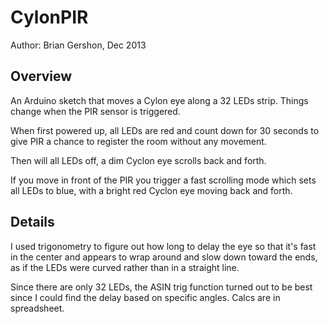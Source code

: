 CylonPIR
========

Author: Brian Gershon, Dec 2013

## Overview

An Arduino sketch that moves a Cylon eye along a 32 LEDs strip. Things change when the PIR sensor is triggered.

When first powered up, all LEDs are red and count down for 30 seconds to give PIR a chance to register the room without any movement.

Then will all LEDs off, a dim Cyclon eye scrolls back and forth.

If you move in front of the PIR you trigger a fast scrolling mode which sets all LEDs to blue, with a bright red Cyclon eye moving back and forth.

## Details

I used trigonometry to figure out how long to delay the eye so that it's fast in the center and appears to wrap around and slow down toward the ends, as if the LEDs were curved rather than in a straight line.

Since there are only 32 LEDs, the ASIN trig function turned out to be best since I could find the delay based on specific angles. Calcs are in spreadsheet. 
